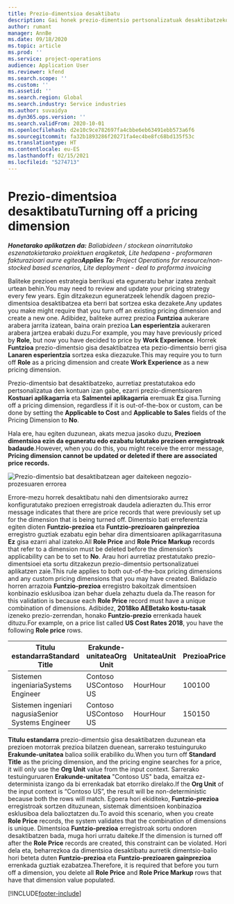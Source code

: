```yaml
---
title: Prezio-dimentsioa desaktibatu
description: Gai honek prezio-dimentsio pertsonalizatuak desaktibatzeko moduari buruzko informazioa eskaintzen du.
author: rumant
manager: AnnBe
ms.date: 09/18/2020
ms.topic: article
ms.prod: ''
ms.service: project-operations
audience: Application User
ms.reviewer: kfend
ms.search.scope: ''
ms.custom: ''
ms.assetid: ''
ms.search.region: Global
ms.search.industry: Service industries
ms.author: suvaidya
ms.dyn365.ops.version: ''
ms.search.validFrom: 2020-10-01
ms.openlocfilehash: d2e10c9ce782697fa4cbbe6eb63491ebb573a6f6
ms.sourcegitcommit: fa32b1893286f20271fa4ec4be8fc68bd135f53c
ms.translationtype: HT
ms.contentlocale: eu-ES
ms.lasthandoff: 02/15/2021
ms.locfileid: "5274713"
---
```

# <a name="turning-off-a-pricing-dimension"></a><span data-ttu-id="6d5c5-103">Prezio-dimentsioa desaktibatu</span><span class="sxs-lookup"><span data-stu-id="6d5c5-103">Turning off a pricing dimension</span></span>

<span data-ttu-id="6d5c5-104">_**Honetarako aplikatzen da:** Baliabideen / stockean oinarritutako eszenatokietarako proiektuen eragiketak, Lite hedapena - proformaren fakturazioari aurre egitea_</span><span class="sxs-lookup"><span data-stu-id="6d5c5-104">_**Applies To:** Project Operations for resource/non-stocked based scenarios, Lite deployment - deal to proforma invoicing_</span></span>

<span data-ttu-id="6d5c5-105">Baliteke prezioen estrategia berrikusi eta eguneratu behar izatea zenbait urtean behin.</span><span class="sxs-lookup"><span data-stu-id="6d5c5-105">You may need to review and update your pricing strategy every few years.</span></span> <span data-ttu-id="6d5c5-106">Egin ditzakezun eguneratzeek lehendik dagoen prezio-dimentsioa desaktibatzea eta berri bat sortzea eska dezakete.</span><span class="sxs-lookup"><span data-stu-id="6d5c5-106">Any updates you make might require that you turn off an existing pricing dimension and create a new one.</span></span> <span data-ttu-id="6d5c5-107">Adibidez, baliteke aurrez prezioa **Funtzioa** aukerare arabera jarrita izatean, baina orain prezioa **Lan esperientzia** aukeraren arabera jartzea erabaki duzu.</span><span class="sxs-lookup"><span data-stu-id="6d5c5-107">For example, you may have previously priced by **Role**, but now you have decided to price by **Work Experience**.</span></span> <span data-ttu-id="6d5c5-108">Horrek **Funtzioa** prezio-dimentsio gisa desaktibatzea eta pezio-dimentsio berri gisa **Lanaren esperientzia** sortzea eska diezazuke.</span><span class="sxs-lookup"><span data-stu-id="6d5c5-108">This may require you to turn off **Role** as a pricing dimension and create **Work Experience** as a new pricing dimension.</span></span> 

<span data-ttu-id="6d5c5-109">Prezio-dimentsio bat desaktibatzeko, aurretiaz prestatutakoa edo pertsonalizatua den kontuan izan gabe, ezarri prezio-dimentsioaren **Kostuari aplikagarria** eta **Salmentei aplikagarria** eremuak **Ez** gisa.</span><span class="sxs-lookup"><span data-stu-id="6d5c5-109">Turning off a pricing dimension, regardless if it is out-of-the-box or custom, can be done by setting the **Applicable to Cost** and **Applicable to Sales** fields of the Pricing Dimension to **No**.</span></span>

<span data-ttu-id="6d5c5-110">Hala ere, hau egiten duzunean, akats mezua jasoko duzu, **Prezioen dimentsioa ezin da eguneratu edo ezabatu lotutako prezioen erregistroak badaude**.</span><span class="sxs-lookup"><span data-stu-id="6d5c5-110">However, when you do this, you might receive the error message, **Pricing dimension cannot be updated or deleted if there are associated price records.**</span></span>

![Prezio-dimentsio bat desaktibatzean ager daitekeen negozio-prozesuaren errorea](media/Business-Process-Error.png)

<span data-ttu-id="6d5c5-112">Errore-mezu horrek desaktibatu nahi den dimentsiorako aurrez konfiguratutako prezioen erregistroak daudela adierazten du.</span><span class="sxs-lookup"><span data-stu-id="6d5c5-112">This error message indicates that there are price records that were previously set up for the dimension that is being turned off.</span></span> <span data-ttu-id="6d5c5-113">Dimentsio bati erreferentzia egiten dioten **Funtzio-prezioa** eta **Funtzio-prezioaren gainprezioa** erregistro guztiak ezabatu egin behar dira dimentsioaren aplikagarritasuna **Ez** gisa ezarri ahal izateko.</span><span class="sxs-lookup"><span data-stu-id="6d5c5-113">All **Role Price** and **Role Price Markup** records that refer to a dimension must be deleted before the dimension’s applicability can be to set to **No**.</span></span> <span data-ttu-id="6d5c5-114">Arau hori aurretiaz prestatutako prezio-dimentsioei eta sortu ditzakezun prezio-dimentsio pertsonalizatuei aplikatzen zaie.</span><span class="sxs-lookup"><span data-stu-id="6d5c5-114">This rule applies to both out-of-the-box pricing dimensions and any custom pricing dimensions that you may have created.</span></span> <span data-ttu-id="6d5c5-115">Balidazio horren arrazoia **Funtzio-prezioa** erregistro bakoitzak dimentsioen konbinazio esklusiboa izan behar duela zehaztu duela da.</span><span class="sxs-lookup"><span data-stu-id="6d5c5-115">The reason for this validation is because each **Role Price** record must have a unique combination of dimensions.</span></span> <span data-ttu-id="6d5c5-116">Adibidez, **2018ko AEBetako kostu-tasak** izeneko prezio-zerrendan, honako **Funtzio-prezio** errenkada hauek dituzu.</span><span class="sxs-lookup"><span data-stu-id="6d5c5-116">For example, on a price list called **US Cost Rates 2018**, you have the following **Role price** rows.</span></span> 

| <span data-ttu-id="6d5c5-117">Titulu estandarra</span><span class="sxs-lookup"><span data-stu-id="6d5c5-117">Standard Title</span></span>         | <span data-ttu-id="6d5c5-118">Erakunde-unitatea</span><span class="sxs-lookup"><span data-stu-id="6d5c5-118">Org Unit</span></span>    |<span data-ttu-id="6d5c5-119">Unitatea</span><span class="sxs-lookup"><span data-stu-id="6d5c5-119">Unit</span></span>   |<span data-ttu-id="6d5c5-120">Prezioa</span><span class="sxs-lookup"><span data-stu-id="6d5c5-120">Price</span></span>  |<span data-ttu-id="6d5c5-121">Moneta</span><span class="sxs-lookup"><span data-stu-id="6d5c5-121">Currency</span></span>  |
| -----------------------|-------------|-------|-------|----------|
| <span data-ttu-id="6d5c5-122">Sistemen ingeniaria</span><span class="sxs-lookup"><span data-stu-id="6d5c5-122">Systems Engineer</span></span>|<span data-ttu-id="6d5c5-123">Contoso US</span><span class="sxs-lookup"><span data-stu-id="6d5c5-123">Contoso US</span></span>|<span data-ttu-id="6d5c5-124">Hour</span><span class="sxs-lookup"><span data-stu-id="6d5c5-124">Hour</span></span>| <span data-ttu-id="6d5c5-125">100</span><span class="sxs-lookup"><span data-stu-id="6d5c5-125">100</span></span>|<span data-ttu-id="6d5c5-126">USD</span><span class="sxs-lookup"><span data-stu-id="6d5c5-126">USD</span></span>|
| <span data-ttu-id="6d5c5-127">Sistemen ingeniari nagusia</span><span class="sxs-lookup"><span data-stu-id="6d5c5-127">Senior Systems Engineer</span></span>|<span data-ttu-id="6d5c5-128">Contoso US</span><span class="sxs-lookup"><span data-stu-id="6d5c5-128">Contoso US</span></span>|<span data-ttu-id="6d5c5-129">Hour</span><span class="sxs-lookup"><span data-stu-id="6d5c5-129">Hour</span></span>| <span data-ttu-id="6d5c5-130">150</span><span class="sxs-lookup"><span data-stu-id="6d5c5-130">150</span></span>| <span data-ttu-id="6d5c5-131">USD</span><span class="sxs-lookup"><span data-stu-id="6d5c5-131">USD</span></span>|


<span data-ttu-id="6d5c5-132">**Titulu estandarra** prezio-dimentsio gisa desaktibatzen duzunean eta prezioen motorrak prezioa bilatzen duenean, sarrerako testuinguruko **Erakunde-unitatea** balioa soilik erabiliko du.</span><span class="sxs-lookup"><span data-stu-id="6d5c5-132">When you turn off **Standard Title** as the pricing dimension, and the pricing engine searches for a price, it will only use the **Org Unit** value from the input context.</span></span> <span data-ttu-id="6d5c5-133">Sarrerako testuinguruaren **Erakunde-unitatea** "Contoso US" bada, emaitza ez-determinista izango da bi errenkadak bat etorriko direlako.</span><span class="sxs-lookup"><span data-stu-id="6d5c5-133">If the **Org Unit** of the input context is “Contoso US”, the result will be non-deterministic because both the rows will match.</span></span> <span data-ttu-id="6d5c5-134">Egoera hori ekiditeko, **Funtzio-prezioa** erregistroak sortzen dituzunean, sistemak dimentsioen konbinazioa esklusiboa dela balioztatzen du.</span><span class="sxs-lookup"><span data-stu-id="6d5c5-134">To avoid this scenario, when you create **Role Price** records, the system validates that the combination of dimensions is unique.</span></span> <span data-ttu-id="6d5c5-135">Dimentsioa **Funtzio-prezioa** erregistroak sortu ondoren desaktibatzen bada, muga hori urratu daiteke.</span><span class="sxs-lookup"><span data-stu-id="6d5c5-135">If the dimension is turned off after the **Role Price** records are created, this constraint can be violated.</span></span> <span data-ttu-id="6d5c5-136">Hori dela eta, beharrezkoa da dimentsioa desaktibatu aurretik dimentsio-balio hori beteta duten **Funtzio-prezioa** eta **Funtzio-prezioaren gainprezioa** errenkada guztiak ezabatzea.</span><span class="sxs-lookup"><span data-stu-id="6d5c5-136">Therefore, it is required that before you turn off a dimension, you delete all **Role Price** and **Role Price Markup** rows that have that dimension value populated.</span></span>


[!INCLUDE[footer-include](../includes/footer-banner.md)]